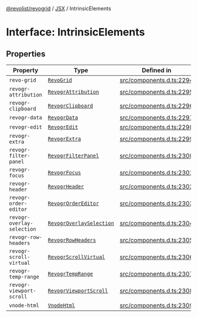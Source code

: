 [@revolist/revogrid](README.md) / [JSX](Namespace.JSX.md) / IntrinsicElements

# Interface: IntrinsicElements

## Properties

| Property | Type | Defined in |
| ------ | ------ | ------ |
| `revo-grid` | [`RevoGrid`](JSX.Interface.RevoGrid.md) | [src/components.d.ts:2294](https://github.com/revolist/revogrid/blob/ec98f5e49749ad8581a7f9ebef8e2f6167a106af/src/components.d.ts#L2294) |
| `revogr-attribution` | [`RevogrAttribution`](JSX.Interface.RevogrAttribution.md) | [src/components.d.ts:2295](https://github.com/revolist/revogrid/blob/ec98f5e49749ad8581a7f9ebef8e2f6167a106af/src/components.d.ts#L2295) |
| `revogr-clipboard` | [`RevogrClipboard`](JSX.Interface.RevogrClipboard.md) | [src/components.d.ts:2296](https://github.com/revolist/revogrid/blob/ec98f5e49749ad8581a7f9ebef8e2f6167a106af/src/components.d.ts#L2296) |
| `revogr-data` | [`RevogrData`](JSX.Interface.RevogrData.md) | [src/components.d.ts:2297](https://github.com/revolist/revogrid/blob/ec98f5e49749ad8581a7f9ebef8e2f6167a106af/src/components.d.ts#L2297) |
| `revogr-edit` | [`RevogrEdit`](JSX.Interface.RevogrEdit.md) | [src/components.d.ts:2298](https://github.com/revolist/revogrid/blob/ec98f5e49749ad8581a7f9ebef8e2f6167a106af/src/components.d.ts#L2298) |
| `revogr-extra` | [`RevogrExtra`](JSX.Interface.RevogrExtra.md) | [src/components.d.ts:2299](https://github.com/revolist/revogrid/blob/ec98f5e49749ad8581a7f9ebef8e2f6167a106af/src/components.d.ts#L2299) |
| `revogr-filter-panel` | [`RevogrFilterPanel`](JSX.Interface.RevogrFilterPanel.md) | [src/components.d.ts:2300](https://github.com/revolist/revogrid/blob/ec98f5e49749ad8581a7f9ebef8e2f6167a106af/src/components.d.ts#L2300) |
| `revogr-focus` | [`RevogrFocus`](JSX.Interface.RevogrFocus.md) | [src/components.d.ts:2301](https://github.com/revolist/revogrid/blob/ec98f5e49749ad8581a7f9ebef8e2f6167a106af/src/components.d.ts#L2301) |
| `revogr-header` | [`RevogrHeader`](JSX.Interface.RevogrHeader.md) | [src/components.d.ts:2302](https://github.com/revolist/revogrid/blob/ec98f5e49749ad8581a7f9ebef8e2f6167a106af/src/components.d.ts#L2302) |
| `revogr-order-editor` | [`RevogrOrderEditor`](JSX.Interface.RevogrOrderEditor.md) | [src/components.d.ts:2303](https://github.com/revolist/revogrid/blob/ec98f5e49749ad8581a7f9ebef8e2f6167a106af/src/components.d.ts#L2303) |
| `revogr-overlay-selection` | [`RevogrOverlaySelection`](JSX.Interface.RevogrOverlaySelection.md) | [src/components.d.ts:2304](https://github.com/revolist/revogrid/blob/ec98f5e49749ad8581a7f9ebef8e2f6167a106af/src/components.d.ts#L2304) |
| `revogr-row-headers` | [`RevogrRowHeaders`](JSX.Interface.RevogrRowHeaders.md) | [src/components.d.ts:2305](https://github.com/revolist/revogrid/blob/ec98f5e49749ad8581a7f9ebef8e2f6167a106af/src/components.d.ts#L2305) |
| `revogr-scroll-virtual` | [`RevogrScrollVirtual`](JSX.Interface.RevogrScrollVirtual.md) | [src/components.d.ts:2306](https://github.com/revolist/revogrid/blob/ec98f5e49749ad8581a7f9ebef8e2f6167a106af/src/components.d.ts#L2306) |
| `revogr-temp-range` | [`RevogrTempRange`](JSX.Interface.RevogrTempRange.md) | [src/components.d.ts:2307](https://github.com/revolist/revogrid/blob/ec98f5e49749ad8581a7f9ebef8e2f6167a106af/src/components.d.ts#L2307) |
| `revogr-viewport-scroll` | [`RevogrViewportScroll`](JSX.Interface.RevogrViewportScroll.md) | [src/components.d.ts:2308](https://github.com/revolist/revogrid/blob/ec98f5e49749ad8581a7f9ebef8e2f6167a106af/src/components.d.ts#L2308) |
| `vnode-html` | [`VnodeHtml`](JSX.Interface.VnodeHtml.md) | [src/components.d.ts:2309](https://github.com/revolist/revogrid/blob/ec98f5e49749ad8581a7f9ebef8e2f6167a106af/src/components.d.ts#L2309) |
